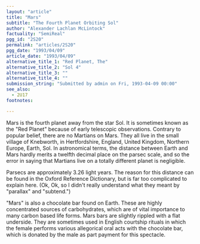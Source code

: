 ```yaml
---
layout: "article"
title: "Mars"
subtitle: "The Fourth Planet Orbiting Sol"
author: "Alexander Lachlan McLintock"
factuality: "SemiReal"
pgg_id: "2S20"
permalink: "articles/2S20"
pgg_date: "1993/04/09"
article_date: "1993/04/09"
alternative_title_1: "Red Planet, The"
alternative_title_2: "Sol 4"
alternative_title_3: ""
alternative_title_4: ""
submission_string: "Submitted by admin on Fri, 1993-04-09 00:00"
see_also:
  - 2U17
footnotes: 

---
```

<div>
<p>Mars is the fourth planet away from the star Sol. It is sometimes known as the "Red Planet" because of early telescopic observations. Contrary to popular belief, there are no Martians on Mars. They all live in the small village of Knebworth, in Hertfordshire, England, United Kingdom, Northern Europe, Earth, Sol. In astronomical terms, the distance between Earth and Mars hardly merits a twelfth decimal place on the parsec scale, and so the error in saying that Martians live on a totally different planet is negligible.</p>
<p>Parsecs are approximately 3.26 light years. The reason for this distance can be found in the Oxford Reference Dictionary, but is far too complicated to explain here. (Ok, Ok, so I didn't really understand what they meant by "parallax" and "subtend.")</p>
<p>"Mars" is also a chocolate bar found on Earth. These are highly concentrated sources of carbohydrates, which are of vital importance to many carbon based life forms. Mars bars are slightly rippled with a flat underside. They are sometimes used in English courtship rituals in which the female performs various allegorical oral acts with the chocolate bar, which is donated by the male as part payment for this spectacle.</p>
</div>
